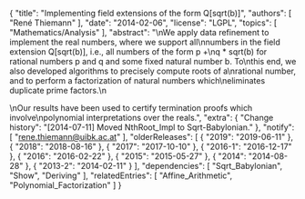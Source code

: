 {
    "title": "Implementing field extensions of the form Q[sqrt(b)]",
    "authors": [
        "René Thiemann"
    ],
    "date": "2014-02-06",
    "license": "LGPL",
    "topics": [
        "Mathematics/Analysis"
    ],
    "abstract": "\nWe apply data refinement to implement the real numbers, where we support all\nnumbers in the field extension Q[sqrt(b)], i.e., all numbers of the form p +\nq * sqrt(b) for rational numbers p and q and some fixed natural number b. To\nthis end, we also developed algorithms to precisely compute roots of a\nrational number, and to perform a factorization of natural numbers which\neliminates duplicate prime factors.\n<p>\nOur results have been used to certify termination proofs which involve\npolynomial interpretations over the reals.",
    "extra": {
        "Change history": "[2014-07-11] Moved NthRoot_Impl to Sqrt-Babylonian."
    },
    "notify": [
        "rene.thiemann@uibk.ac.at"
    ],
    "olderReleases": [
        {
            "2019": "2019-06-11"
        },
        {
            "2018": "2018-08-16"
        },
        {
            "2017": "2017-10-10"
        },
        {
            "2016-1": "2016-12-17"
        },
        {
            "2016": "2016-02-22"
        },
        {
            "2015": "2015-05-27"
        },
        {
            "2014": "2014-08-28"
        },
        {
            "2013-2": "2014-02-11"
        }
    ],
    "dependencies": [
        "Sqrt_Babylonian",
        "Show",
        "Deriving"
    ],
    "relatedEntries": [
        "Affine_Arithmetic",
        "Polynomial_Factorization"
    ]
}